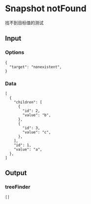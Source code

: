 # Snapshot notFound

找不到目标值的测试

## Input

### Options
```json5
{
  "target": "nonexistent",
}
```

### Data
```json5
[
  {
    "children": [
      {
        "id": 2,
        "value": "b",
      },
      {
        "id": 3,
        "value": "c",
      },
    ],
    "id": 1,
    "value": "a",
  },
]
```

## Output

### treeFinder
```json5
[]
```